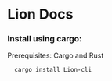 # Lion Docs

### Install using cargo:
Prerequisites: Cargo and Rust

```bash
  cargo install Lion-cli
```
